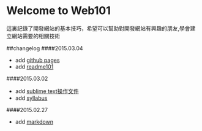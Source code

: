 # Welcome to Web101

這裏記錄了開發網站的基本技巧，希望可以幫助對開發網站有興趣的朋友,學會建立網站需要的相關技術

##changelog
####2015.03.04
* add [github pages](git/github_page.md)
* add [readme101](git/readme101.md)

####2015.03.02
* add [sublime text操作文件](others/sublime.md)
* add [syllabus](syllabus.md)

####2015.02.27
* add [markdown](others/markdown.md)